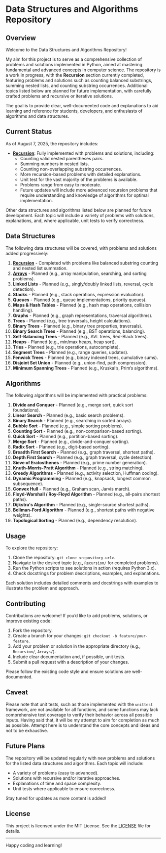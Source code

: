 # Data Structures and Algorithms Repository

## Overview
Welcome to the Data Structures and Algorithms Repository! 

My aim for this project is to serve as a comprehensive collection of problems and solutions implemented in Python, 
aimed at mastering fundamental and advanced concepts in computer science. The repository is a work in progress, with 
the **Recursion** section currently completed, featuring problems and solutions such as counting balanced substrings, 
summing nested lists, and counting substring occurrences. Additional topics listed below are planned for future 
implementation, with carefully crafted problems and recursive or iterative solutions.

The goal is to provide clear, well-documented code and explanations to aid learning and reference for students, 
developers, and enthusiasts of algorithms and data structures.

## Current Status
As of August 7, 2025, the repository includes:
- **[Recursion](Recursion)**: Fully implemented with problems and solutions, including:
  - Counting valid nested parentheses pairs.
  - Summing numbers in nested lists.
  - Counting non-overlapping substring occurrences.
  - More recursion-based problems with detailed explanations.
  - Unit test for the vast majority of the problems is available.
  - Problems range from easy to moderate. 
  - Future updates will include more advanced recursion problems that require understanding and knowledge of algorithms
    for optimal implementation.

Other data structures and algorithms listed below are planned for future development. Each topic will include a variety 
of problems with solutions, explanations, and, where applicable, unit tests to verify correctness.

## Data Structures
The following data structures will be covered, with problems and solutions added progressively:
1. **[Recursion](Recursion)** - Completed with problems like balanced substring counting and nested list summation.
2. **[Arrays](Arrays)** - Planned (e.g., array manipulation, searching, and sorting problems).
3. **Linked Lists** - Planned (e.g., singly/doubly linked lists, reversal, cycle detection).
4. **Stacks** - Planned (e.g., stack operations, expression evaluation).
5. **Queues** - Planned (e.g., queue implementations, priority queues).
6. **Maps & Hash Tables** - Planned (e.g., hash map operations, collision handling).
7. **Graphs** - Planned (e.g., graph representations, traversal algorithms).
8. **Trees** - Planned (e.g., tree traversals, height calculations).
9. **Binary Trees** - Planned (e.g., binary tree properties, traversals).
10. **Binary Search Trees** - Planned (e.g., BST operations, balancing).
11. **Self-Balancing Trees** - Planned (e.g., AVL trees, Red-Black trees).
12. **Heaps** - Planned (e.g., min/max heaps, heap sort).
13. **Tries** - Planned (e.g., trie operations, autocomplete).
14. **Segment Trees** - Planned (e.g., range queries, updates).
15. **Fenwick Trees** - Planned (e.g., binary indexed trees, cumulative sums).
16. **Disjoint Set Union** - Planned (e.g., union-find, path compression).
17. **Minimum Spanning Trees** - Planned (e.g., Kruskal’s, Prim’s algorithms).

## Algorithms
The following algorithms will be implemented with practical problems:
1. **Divide and Conquer** - Planned (e.g., merge sort, quick sort foundations).
2. **Linear Search** - Planned (e.g., basic search problems).
3. **Binary Search** - Planned (e.g., searching in sorted arrays).
4. **Bubble Sort** - Planned (e.g., simple sorting problems).
5. **Counting Sort** - Planned (e.g., non-comparison-based sorting).
6. **Quick Sort** - Planned (e.g., partition-based sorting).
7. **Merge Sort** - Planned (e.g., divide-and-conquer sorting).
8. **Radix Sort** - Planned (e.g., digit-based sorting).
9. **Breadth First Search** - Planned (e.g., graph traversal, shortest paths).
10. **Depth First Search** - Planned (e.g., graph traversal, cycle detection).
11. **Sieve of Eratosthenes** - Planned (e.g., prime number generation).
12. **Knuth-Morris-Pratt Algorithm** - Planned (e.g., string matching).
13. **Greedy Algorithms** - Planned (e.g., activity selection, Huffman coding).
14. **Dynamic Programming** - Planned (e.g., knapsack, longest common subsequence).
15. **Convex Hull** - Planned (e.g., Graham scan, Jarvis march).
16. **Floyd-Warshall / Roy-Floyd Algorithm** - Planned (e.g., all-pairs shortest paths).
17. **Dijkstra's Algorithm** - Planned (e.g., single-source shortest paths).
18. **Bellman-Ford Algorithm** - Planned (e.g., shortest paths with negative weights).
19. **Topological Sorting** - Planned (e.g., dependency resolution).

## Usage
To explore the repository:
1. Clone the repository: `git clone <repository-url>`.
2. Navigate to the desired topic (e.g., `Recursion/` for completed problems).
3. Run the Python scripts to see solutions in action (requires Python 3.x).
4. Check docstrings for problem descriptions, examples, and explanations.

Each solution includes detailed comments and docstrings with examples to illustrate the problem and approach.

## Contributing
Contributions are welcome! If you’d like to add problems, solutions, or improve existing code:
1. Fork the repository.
2. Create a branch for your changes: `git checkout -b feature/your-feature`.
3. Add your problem or solution in the appropriate directory (e.g., `Recursion/`, `Arrays/`).
4. Include clear documentation and, if possible, unit tests.
5. Submit a pull request with a description of your changes.

Please follow the existing code style and ensure solutions are well-documented.

## Caveat
Please note that unit tests, such as those implemented with the `unittest` framework, are not available for all 
functions, and some functions may lack comprehensive test coverage to verify their behavior across all possible inputs.
Having said that, it will be my attempt to aim for completion as much as possible. Attempt here is to understand the
core concepts and ideas and not to be exhaustive. 

## Future Plans
The repository will be updated regularly with new problems and solutions for the listed data structures and algorithms.
Each topic will include:
- A variety of problems (easy to advanced).
- Solutions with recursive and/or iterative approaches.
- Explanations of time and space complexity.
- Unit tests where applicable to ensure correctness.

Stay tuned for updates as more content is added!

## License
This project is licensed under the MIT License. See the [LICENSE](LICENSE) file for details.

---
Happy coding and learning!